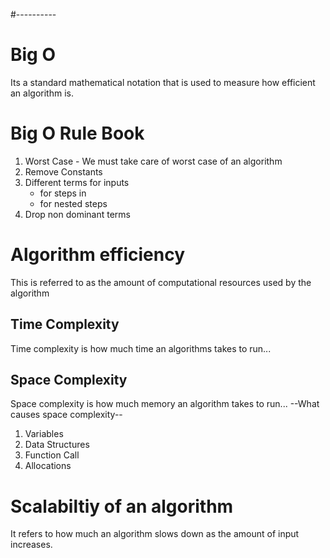 #----------
# Big O
Its a standard mathematical notation that is used to measure how efficient an algorithm is.

# **Big O Rule Book**
1. Worst Case - We must take care of worst case of an algorithm
2. Remove Constants
3. Different terms for inputs
    + for steps in 
    * for nested steps
4. Drop non dominant terms

# Algorithm efficiency
This is referred to as the amount of computational resources used by the algorithm

## Time Complexity
Time complexity is how much time an algorithms takes to run...


## Space Complexity
Space complexity is how much memory an algorithm takes to run...
--What causes space complexity-- 
1. Variables
2. Data Structures
3. Function Call
4. Allocations

# Scalabiltiy of an algorithm
It refers to how much an algorithm slows down as the amount of input increases.